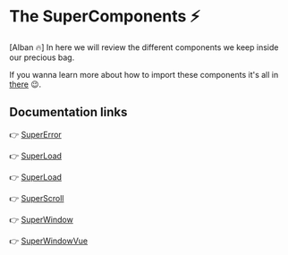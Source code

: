 # The SuperComponents ⚡

[Alban 🔥] In here we will review the different components we keep inside our precious bag.

If you wanna learn more about how to import these components it's all in [there](https://github.com/stereosuper/stereorepo/tree/master/packages/sac/src) 😉.

## Documentation links

👉 [SuperError](https://github.com/stereosuper/stereorepo/tree/master/packages/sac/src/components/SuperError)

👉 [SuperLoad](https://github.com/stereosuper/stereorepo/tree/master/packages/sac/src/components/SuperLoad)

👉 [SuperLoad](https://github.com/stereosuper/stereorepo/tree/master/packages/sac/src/components/SuperLoad)

👉 [SuperScroll](https://github.com/stereosuper/stereorepo/tree/master/packages/sac/src/components/SuperScroll)

👉 [SuperWindow](https://github.com/stereosuper/stereorepo/tree/master/packages/sac/src/components/SuperWindow)

👉 [SuperWindowVue](https://github.com/stereosuper/stereorepo/tree/master/packages/sac/src/components/SuperWindowVue)
